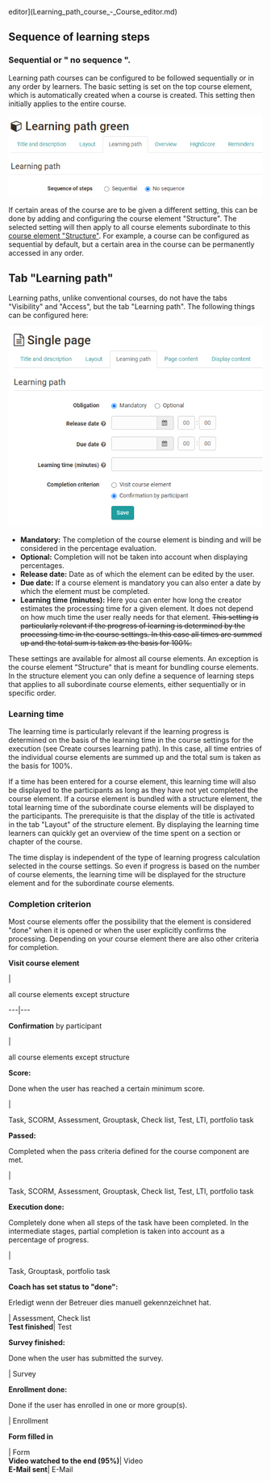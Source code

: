 editor](Learning_path_course_-_Course_editor.md)

## Sequence of learning steps

### Sequential or " no sequence ".

Learning path courses can be configured to be followed sequentially or in any
order by learners. The basic setting is set on the top course element, which
is automatically created when a course is created. This setting then initially
applies to the entire course.

![](assets/learning_path_structure.png)

If certain areas of the course are to be given a different setting, this can
be done by adding and configuring the course element "Structure". The selected
setting will then apply to all course elements subordinate to this [course
element "Structure"](../course_elements/Course_Element_Structure.md). For example, a
course can be configured as sequential by default, but a certain area in the
course can be permanently accessed in any order.

## Tab "Learning path"

Learning paths, unlike conventional courses, do not have the tabs "Visibility"
and "Access", but the tab "Learning path". The following things can be
configured here:

![](assets/learning_path_single_page.png)

  *  **Mandatory:** The completion of the course element is binding and will be considered in the percentage evaluation.
  *  **Optional:** Completion will not be taken into account when displaying percentages.
  *  **Release date:** Date as of which the element can be edited by the user.
  *  **Due date:** If a course element is mandatory you can also enter a date by which the element must be completed.
  *  **Learning time (minutes):** Here you can enter how long the creator estimates the processing time for a given element. It does not depend on how much time the user really needs for that element. ~~This setting is particularly relevant if the progress of learning is determined by the processing time in the course settings. In this case all times are summed up and the total sum is taken as the basis for 100%.~~

These settings are available for almost all course elements. An exception is
the course element "Structure" that is meant for bundling course elements.  In
the structure element you can only define a sequence of learning steps that
applies to all subordinate course elements, either sequentially or in specific
order.

### Learning time

The learning time is particularly relevant if the learning progress is
determined on the basis of the learning time in the course settings for the
execution (see Create courses learning path). In this case, all time entries
of the individual course elements are summed up and the total sum is taken as
the basis for 100%.

If a time has been entered for a course element, this learning time will also
be displayed to the participants as long as they have not yet completed the
course element. If a course element is bundled with a structure element, the
total learning time of the subordinate course elements will be displayed to
the participants. The prerequisite is that the display of the title is
activated in the tab "Layout" of the structure element. By displaying the
learning time learners can quickly get an overview of the time spent on a
section or chapter of the course.

The time display is independent of the type of learning progress calculation
selected in the course settings. So even if progress is based on the number of
course elements, the learning time will be displayed for the structure element
and for the subordinate course elements.

### Completion criterion

Most course elements offer the possibility that the element is considered
"done" when it is opened or when the user explicitly confirms the processing.
Depending on your course element there are also other criteria for completion.

 **Visit course element**

|

all course elements except structure  
  
---|---  
  
 **Confirmation** by participant

|

all course elements except structure  
  
 **Score:**  

Done when the user has reached a certain minimum score.

|

Task, SCORM, Assessment, Grouptask, Check list, Test, LTI, portfolio task  
  
 **Passed:**

Completed when the pass criteria defined for the course component are met.

|

Task, SCORM, Assessment, Grouptask, Check list, Test, LTI, portfolio task  
  
 **Execution done:**

Completely done when all steps of the task have been completed. In the
intermediate stages, partial completion is taken into account as a percentage
of progress.

|

Task, Grouptask, portfolio task  
  
 **Coach has set status to "done":**

Erledigt wenn der Betreuer dies manuell gekennzeichnet hat.

| Assessment, Check list  
 **Test finished**|  Test  
  
 **Survey finished:**

Done when the user has submitted the survey.

| Survey  
  
 **Enrollment done:**

Done if the user has enrolled in one or more group(s).

| Enrollment  
  
 **Form filled in**

  

|  Form  
 **Video watched to the end (95%)**|  Video  
 **E-Mail sent**|  E-Mail

